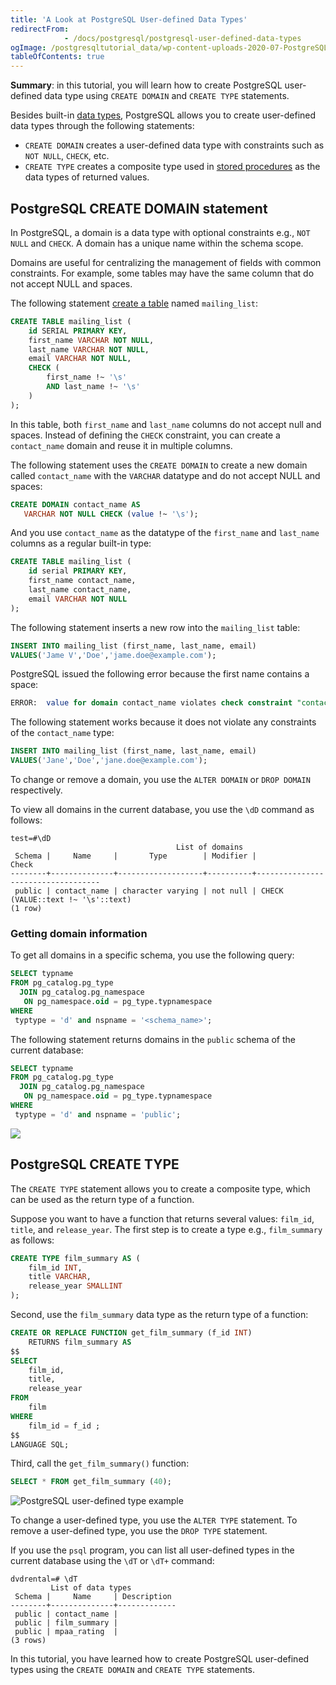 ```yaml
---
title: 'A Look at PostgreSQL User-defined Data Types'
redirectFrom: 
            - /docs/postgresql/postgresql-user-defined-data-types
ogImage: /postgresqltutorial_data/wp-content-uploads-2020-07-PostgreSQL-User-defined-Type-Example.png
tableOfContents: true
---
```


**Summary**: in this tutorial, you will learn how to create PostgreSQL user-defined data type using `CREATE DOMAIN` and `CREATE TYPE` statements.

Besides built-in [data types](/docs/postgresql/postgresql-data-types), PostgreSQL allows you to create user-defined data types through the following statements:

- `CREATE DOMAIN` creates a user-defined data type with constraints such as `NOT NULL`, `CHECK`, etc.
- `CREATE TYPE` creates a composite type used in [stored procedures](/docs/postgresql/postgresql-stored-procedures) as the data types of returned values.

## PostgreSQL CREATE DOMAIN statement

In PostgreSQL, a domain is a data type with optional constraints e.g., `NOT NULL` and `CHECK`. A domain has a unique name within the schema scope.

Domains are useful for centralizing the management of fields with common constraints. For example, some tables may have the same column that do not accept NULL and spaces.

The following statement [create a table](/docs/postgresql/postgresql-create-table) named `mailing_list`:

```sql
CREATE TABLE mailing_list (
    id SERIAL PRIMARY KEY,
    first_name VARCHAR NOT NULL,
    last_name VARCHAR NOT NULL,
    email VARCHAR NOT NULL,
    CHECK (
        first_name !~ '\s'
        AND last_name !~ '\s'
    )
);
```

In this table, both `first_name` and `last_name` columns do not accept null and spaces. Instead of defining the `CHECK` constraint, you can create a `contact_name` domain and reuse it in multiple columns.

The following statement uses the `CREATE DOMAIN` to create a new domain called `contact_name` with the `VARCHAR` datatype and do not accept NULL and spaces:

```sql
CREATE DOMAIN contact_name AS
   VARCHAR NOT NULL CHECK (value !~ '\s');
```

And you use `contact_name` as the datatype of the `first_name` and `last_name` columns as a regular built-in type:

```sql
CREATE TABLE mailing_list (
    id serial PRIMARY KEY,
    first_name contact_name,
    last_name contact_name,
    email VARCHAR NOT NULL
);
```

The following statement inserts a new row into the `mailing_list` table:

```sql
INSERT INTO mailing_list (first_name, last_name, email)
VALUES('Jame V','Doe','jame.doe@example.com');
```

PostgreSQL issued the following error because the first name contains a space:

```sql
ERROR:  value for domain contact_name violates check constraint "contact_name_check"
```

The following statement works because it does not violate any constraints of the `contact_name` type:

```sql
INSERT INTO mailing_list (first_name, last_name, email)
VALUES('Jane','Doe','jane.doe@example.com');
```

To change or remove a domain, you use the `ALTER DOMAIN` or `DROP DOMAIN` respectively.

To view all domains in the current database, you use the `\dD` command as follows:

```
test=#\dD
                                     List of domains
 Schema |     Name     |       Type        | Modifier |               Check
--------+--------------+-------------------+----------+-----------------------------------
 public | contact_name | character varying | not null | CHECK (VALUE::text !~ '\s'::text)
(1 row)
```

### Getting domain information

To get all domains in a specific schema, you use the following query:

```sql
SELECT typname
FROM pg_catalog.pg_type
  JOIN pg_catalog.pg_namespace
   ON pg_namespace.oid = pg_type.typnamespace
WHERE
 typtype = 'd' and nspname = '<schema_name>';
```

The following statement returns domains in the `public` schema of the current database:

```sql
SELECT typname
FROM pg_catalog.pg_type
  JOIN pg_catalog.pg_namespace
   ON pg_namespace.oid = pg_type.typnamespace
WHERE
 typtype = 'd' and nspname = 'public';
```

![](/postgresqltutorial_data/wp-content-uploads-2020-07-PostgreSQL-User-defined-Type-Example.png)

## PostgreSQL CREATE TYPE

The `CREATE TYPE` statement allows you to create a composite type, which can be used as the return type of a function.

Suppose you want to have a function that returns several values: `film_id`, `title`, and `release_year`. The first step is to create a type e.g., `film_summary` as follows:

```sql
CREATE TYPE film_summary AS (
    film_id INT,
    title VARCHAR,
    release_year SMALLINT
);
```

Second, use the `film_summary` data type as the return type of a function:

```sql
CREATE OR REPLACE FUNCTION get_film_summary (f_id INT)
    RETURNS film_summary AS
$$
SELECT
    film_id,
    title,
    release_year
FROM
    film
WHERE
    film_id = f_id ;
$$
LANGUAGE SQL;
```

Third, call the `get_film_summary()` function:

```sql
SELECT * FROM get_film_summary (40);
```

![PostgreSQL user-defined type example](/postgresqltutorial_data/wp-content-uploads-2017-03-postgresql-user-defined-type.png)

To change a user-defined type, you use the `ALTER TYPE` statement. To remove a user-defined type, you use the `DROP TYPE` statement.

If you use the `psql` program, you can list all user-defined types in the current database using the `\dT` or `\dT+` command:

```
dvdrental=# \dT
         List of data types
 Schema |     Name     | Description
--------+--------------+-------------
 public | contact_name |
 public | film_summary |
 public | mpaa_rating  |
(3 rows)
```

In this tutorial, you have learned how to create PostgreSQL user-defined types using the `CREATE DOMAIN` and `CREATE TYPE` statements.
